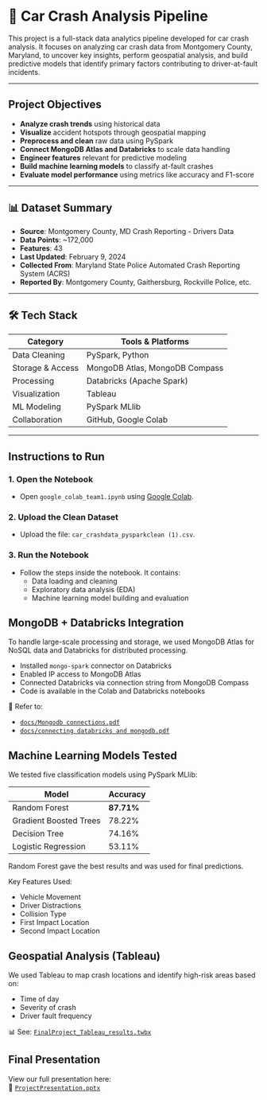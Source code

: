 # 🚗 Car Crash Analysis Pipeline 

This project is a full-stack data analytics pipeline developed for car crash analysis. It focuses on analyzing car crash data from Montgomery County, Maryland, to uncover key insights, perform geospatial analysis, and build predictive models that identify primary factors contributing to driver-at-fault incidents.

---

## Project Objectives

- **Analyze crash trends** using historical data
- **Visualize** accident hotspots through geospatial mapping
- **Preprocess and clean** raw data using PySpark
- **Connect MongoDB Atlas and Databricks** to scale data handling
- **Engineer features** relevant for predictive modeling
- **Build machine learning models** to classify at-fault crashes
- **Evaluate model performance** using metrics like accuracy and F1-score

---

## 📊 Dataset Summary

- **Source**: Montgomery County, MD Crash Reporting - Drivers Data
- **Data Points**: ~172,000
- **Features**: 43
- **Last Updated**: February 9, 2024
- **Collected From**: Maryland State Police Automated Crash Reporting System (ACRS)
- **Reported By**: Montgomery County, Gaithersburg, Rockville Police, etc.

---

## 🛠️ Tech Stack

| Category              | Tools & Platforms                             |
|----------------------|-----------------------------------------------|
| Data Cleaning        | PySpark, Python                                |
| Storage & Access     | MongoDB Atlas, MongoDB Compass                |
| Processing           | Databricks (Apache Spark)                     |
| Visualization        | Tableau                                        |
| ML Modeling          | PySpark MLlib                                  |
| Collaboration        | GitHub, Google Colab                          |

---

## Instructions to Run

### 1. Open the Notebook
- Open `google_colab_team1.ipynb` using [Google Colab](https://colab.research.google.com).

### 2. Upload the Clean Dataset
- Upload the file: `car_crashdata_pysparkclean (1).csv`.

### 3. Run the Notebook
- Follow the steps inside the notebook. It contains:
  - Data loading and cleaning
  - Exploratory data analysis (EDA)
  - Machine learning model building and evaluation

## MongoDB + Databricks Integration

To handle large-scale processing and storage, we used MongoDB Atlas for NoSQL data and Databricks for distributed processing.

- Installed `mongo-spark` connector on Databricks
- Enabled IP access to MongoDB Atlas
- Connected Databricks via connection string from MongoDB Compass
- Code is available in the Colab and Databricks notebooks

📄 Refer to:
- [`docs/Mongodb connections.pdf`](docs/Mongodb%20connections.pdf)
- [`docs/connecting databricks and mongodb.pdf`](docs/connecting%20databricks%20and%20mongodb.pdf)

## Machine Learning Models Tested

We tested five classification models using PySpark MLlib:

| Model                    | Accuracy    |
|--------------------------|-------------|
| Random Forest            | **87.71%**  |
| Gradient Boosted Trees   | 78.22%      |
| Decision Tree            | 74.16%      |
| Logistic Regression      | 53.11%      |

Random Forest gave the best results and was used for final predictions.

Key Features Used:
- Vehicle Movement
- Driver Distractions
- Collision Type
- First Impact Location
- Second Impact Location


## Geospatial Analysis (Tableau)

We used Tableau to map crash locations and identify high-risk areas based on:
- Time of day
- Severity of crash
- Driver fault frequency

📊 See: [`FinalProject_Tableau_results.twbx`](tableau/AIT614_finalProject_Tableau_results.twbx)


##  Final Presentation

View our full presentation here:  
📂 [`ProjectPresentation.pptx`](presentation/AIT614_ProjectPresentation_Team1.pptx)

